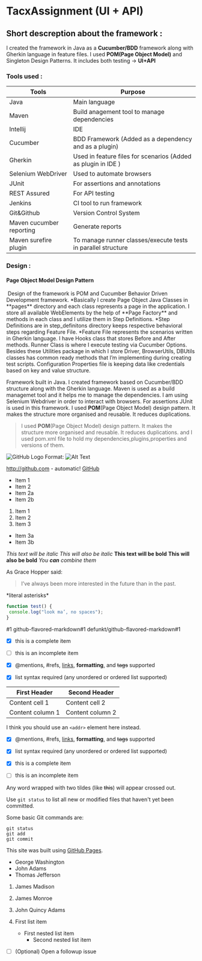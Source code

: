 # TacxAssignment (UI + API)
##  Short descreption about the framework :
I created the framework in Java as a **Cucumber/BDD** framework along with Gherkin language in feature files. I used **POM(Page Object Model)** and Singleton Design Patterns.
It includes both testing -> **UI+API**

### Tools used :

Tools | Purpose
------------ | -------------
Java | Main language
Maven | Build anagement tool to manage dependencies
Intellij | IDE
Cucumber | BDD Framework (Added as a dependency and as a plugin)
Gherkin | Used in feature files for scenarios (Added as plugin in IDE )
Selenium WebDriver | Used to automate browsers
JUnit | For assertions and annotations
REST Assured | For API testing
Jenkins | CI tool to run framework
Git&Github | Version Control System
Maven cucumber reporting | Generate reports
Maven surefire plugin | To manage runner classes/execute tests in parallel structure


### Design :
#### Page Object Model Design Pattern
<img src="">
Design of the framework is POM and Cucumber Behavior Driven Development framework. 
*Basically I create Page Object Java Classes in **pages** directory and each class represents a page in the application. 
I store all available WebElements by the help of **Page Factory** and methods in each class and I utilize them in Step Definitions. 
*Step Definitions are in step_definitons directory keeps respective behavioral steps regarding Feature File. 
*Feature File represents the scenarios written in Gherkin language. 
I have Hooks class that stores Before and After methods. Runner Class is where I execute testing via Cucumber Options. 
Besides these Utilities package in which I store Driver, BrowserUtils, DBUtils classes has common ready methods that I’m implementing during creating test scripts. 
Configuration Properties file is keeping data like credentials based on key and value structure.  

Framework built in Java.
I created framework based on Cucumber/BDD structure along with the Gherkin language.
Maven is used as a build managemet tool and it helps me to manage the dependencies.
I am using Selenium Webdriver in order to interact with browsers. For assertions JUnit is used in this framework.  I used **POM**(Page Object Model) design pattern. It makes the structure more organised and reusable. It reduces duplications. 


>I used **POM**(Page Object Model) design pattern. It makes the structure more organised and reusable. It reduces duplications. 
 and I used pom.xml file to hold my dependencies,plugins,properties and versions of them.



![GitHub Logo](/images/logo.png)
Format: ![Alt Text](url)

http://github.com - automatic!
[GitHub](http://github.com)

* Item 1
* Item 2
 * Item 2a
 * Item 2b
 
1. Item 1
2. Item 2
3. Item 3
 * Item 3a
 * Item 3b
 
 *This text will be italic*
_This will also be italic_
**This text will be bold**
__This will also be bold__
*You **can** combine them*

As Grace Hopper said:
> I’ve always been more interested
> in the future than in the past.

\*literal asterisks\*

```javascript
function test() {
 console.log("look ma’, no spaces");
}
```

#1
github-flavored-markdown#1
defunkt/github-flavored-markdown#1

- [x] this is a complete item
- [ ] this is an incomplete item
- [x] @mentions, #refs, [links](),
**formatting**, and <del>tags</del>
supported
- [x] list syntax required (any
unordered or ordered list
supported)


First Header | Second Header
------------ | -------------
Content cell 1 | Content cell 2
Content column 1 | Content column 2


I think you should use an
`<addr>` element here instead.

- [x] @mentions, #refs, [links](), **formatting**, and <del>tags</del> supported
- [x] list syntax required (any unordered or ordered list supported)
- [x] this is a complete item
- [ ] this is an incomplete item


Any word wrapped with two tildes (like ~~this~~) will appear crossed out.

Use `git status` to list all new or modified files that haven't yet been committed.

Some basic Git commands are:
```
git status
git add
git commit
```

This site was built using [GitHub Pages](https://pages.github.com/).

- George Washington
- John Adams
- Thomas Jefferson

1. James Madison
2. James Monroe
3. John Quincy Adams

1. First list item
   - First nested list item
     - Second nested list item

     
- [ ] \(Optional) Open a followup issue
